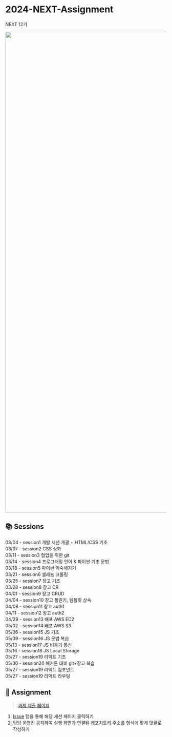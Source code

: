 # 2024-NEXT-Assignment

NEXT 12기

<p align="center" background="black">
<img width="1500" alt="Mask group" src="https://user-images.githubusercontent.com/55613446/223061736-ffce4c21-007c-4769-a4f9-ae9764b21cb3.png">
</p>

## 📚 Sessions

03/04 - session1 개발 세션 개괄 + HTML/CSS 기초
<br>
03/07 - session2 CSS 심화
<br>
03/11 - session3 협업을 위한 git
<br>
03/14 - session4 프로그래밍 언어 & 파이썬 기초 문법
<br>
03/18 - session5 파이썬 익숙해지기
<br>
03/21 - session6 셀레늄 크롤링
<br>
03/25 - session7 장고 기초
<br>
03/28 - session8 장고 CR
<br>
04/01 - session9 장고 CRUD
<br>
04/04 - session10 장고 폴린키, 템플릿 상속
<br>
04/08 - session11 장고 auth1
<br>
04/11 - session12 장고 auth2
<br>
04/29 - session13 배포 AWS EC2
<br>
05/02 - session14 배포 AWS S3
<br>
05/06 - session15 JS 기초
<br>
05/09 - session16 JS 문법 복습
<br>
05/13 - session17 JS 비동기 통신
<br>
05/16 - session18 JS Local Storage
<br>
05/27 - session19 리액트 기초
<br>
05/30 - session20 해커톤 대비 git+장고 복습
<br>
05/27 - session19 리액트 컴포넌트
<br>
05/27 - session19 리액트 라우팅

## 📑 Assignment

> [과제 제출 페이지](https://github.com/NEXT-LIKELION/2024-NEXT-Assignment/issues)

1. [Issue](https://github.com/NEXT-LIKELION/2024-NEXT-Assignment/issues) 탭을 통해 해당 세션 페이지 클릭하기
2. 담당 운영진 공지하여 실행 화면과 연결된 레포지토리 주소를 형식에 맞게 댓글로 작성하기
